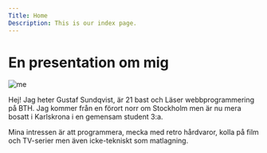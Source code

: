 ```yaml
---
Title: Home
Description: This is our index page.
---
```


En presentation om mig
==========================
![me](image/me.jpg?width=65%)

Hej! Jag heter Gustaf Sundqvist, är 21 bast och Läser webbprogrammering på BTH.
Jag kommer från en förort norr om Stockholm men är nu mera bosatt i Karlskrona i en gemensam student 3:a. 

Mina intressen är att programmera, mecka med retro hårdvaror, kolla på film och TV-serier men även icke-tekniskt som matlagning.
